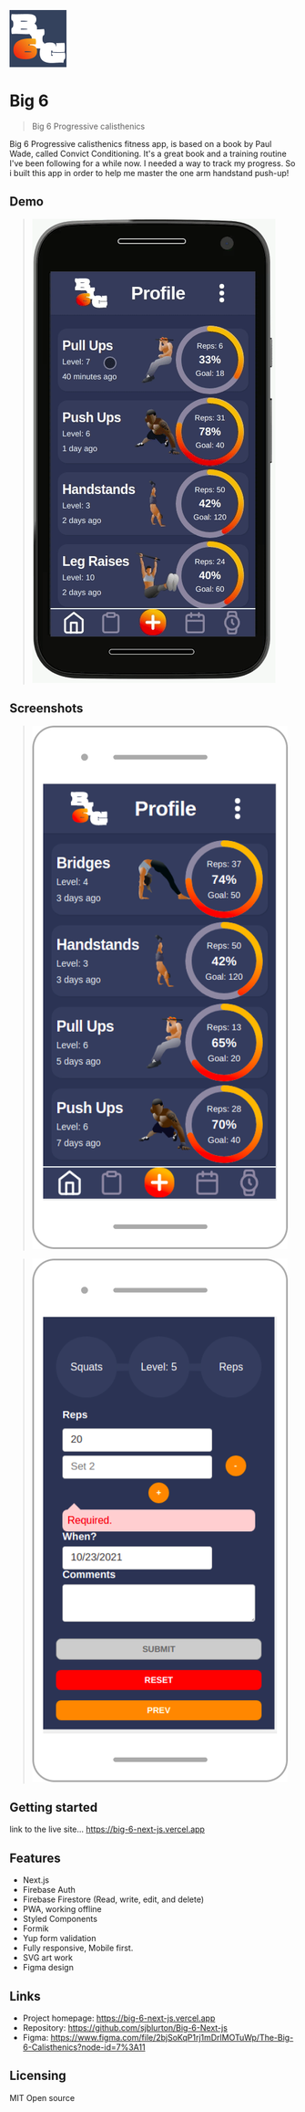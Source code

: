 ![logo](https://github.com/sjblurton/Big-6-Next-js/blob/main/assets/readme/logo.png)

# Big 6

> Big 6 Progressive calisthenics

Big 6 Progressive calisthenics fitness app, is based on a book by Paul Wade, called Convict Conditioning. It's a great book and a training routine I've been following for a while now. I needed a way to track my progress. So i built this app in order to help me master the one arm handstand push-up!

## Demo

> ![screen-gif](https://github.com/sjblurton/Big-6-Next-js/blob/main/assets/readme/demo.gif)

## Screenshots

> ![Mobile-Hero-Screenshot](https://github.com/sjblurton/Big-6-Next-js/blob/main/assets/readme/Android.png)

> ![Mobile-Form-Screenshot](https://github.com/sjblurton/Big-6-Next-js/blob/main/assets/readme/form.png)

## Getting started

link to the live site... https://big-6-next-js.vercel.app

## Features

- Next.js
- Firebase Auth
- Firebase Firestore (Read, write, edit, and delete)
- PWA, working offline
- Styled Components
- Formik
- Yup form validation
- Fully responsive, Mobile first.
- SVG art work
- Figma design

## Links

- Project homepage: https://big-6-next-js.vercel.app
- Repository: https://github.com/sjblurton/Big-6-Next-js
- Figma: https://www.figma.com/file/2bjSoKqP1rj1mDrlMOTuWp/The-Big-6-Calisthenics?node-id=7%3A11

## Licensing

MIT Open source
